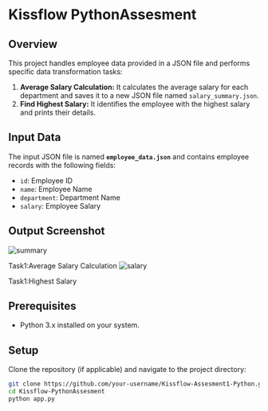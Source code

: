 # Kissflow PythonAssesment

## Overview
This project handles employee data provided in a JSON file and performs specific data transformation tasks:

1. **Average Salary Calculation:** It calculates the average salary for each department and saves it to a new JSON file named `salary_summary.json`.
2. **Find Highest Salary:** It identifies the employee with the highest salary and prints their details.

## Input Data
The input JSON file is named **`employee_data.json`** and contains employee records with the following fields:
- `id`: Employee ID
- `name`: Employee Name
- `department`: Department Name
- `salary`: Employee Salary

## Output Screenshot
![summary](https://github.com/user-attachments/assets/19270d7a-806a-4e9d-b74f-4e58fd33bb2c)


  Task1:Average Salary Calculation
![salary](https://github.com/user-attachments/assets/17fd8970-edb8-44b1-9864-0b7f67ffe207)


  Task1:Highest Salary

## Prerequisites

- Python 3.x installed on your system.

## Setup

Clone the repository (if applicable) and navigate to the project directory:

```bash
git clone https://github.com/your-username/Kissflow-Assesment1-Python.git
cd Kissflow-PythonAssesment
python app.py

